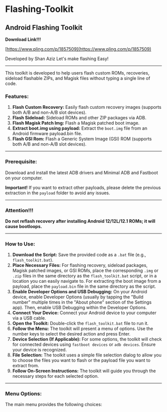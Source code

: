 # Flashing-Toolkit

## Android Flashing Toolkit

**Download Link!!!**

[https://www.pling.com/p/1857509](https://www.pling.com/p/1857509)

Developed by Shan Aziz
Let's make flashing Easy!

---

This toolkit is developed to help users flash custom ROMs, recoveries, sideload flashable ZIPs, and Magisk files without typing a single line of code.

### Features:

1.  **Flash Custom Recovery:** Easily flash custom recovery images (supports both A/B and non-A/B slot devices).
2.  **Flash Sideload:** Sideload ROMs and other ZIP packages via ADB.
3.  **Flash Magisk Patch Img:** Flash a Magisk patched boot image.
4.  **Extract boot.img using payload:** Extract the `boot.img` file from an Android firmware payload.bin file.
5.  **Flash GSI Rom:** Flash a Generic System Image (GSI) ROM (supports both A/B and non-A/B slot devices).

---

### Prerequisite:

Download and install the latest ADB drivers and Minimal ADB and Fastboot on your computer.

**Important!** If you want to extract other payloads, please delete the previous extraction in the `payload` folder to avoid any issues.

---

### Attention!!!

**Do not reflash recovery after installing Android 12/12L/12.1 ROMs; it will cause bootloops.**

---

### How to Use:

1.  **Download the Script:** Save the provided code as a `.bat` file (e.g., `flash_toolkit.bat`).
2.  **Place Necessary Files:** For flashing recovery, sideload packages, Magisk patched images, or GSI ROMs, place the corresponding `.img` or `.zip` files in the same directory as the `flash_toolkit.bat` script, or in a location you can easily navigate to. For extracting the boot image from a payload, place the `payload.bin` file in the same directory as the script.
3.  **Enable Developer Options and USB Debugging:** On your Android device, enable Developer Options (usually by tapping the "Build number" multiple times in the "About phone" section of the Settings app). Then, enable USB Debugging within the Developer Options.
4.  **Connect Your Device:** Connect your Android device to your computer via a USB cable.
5.  **Open the Toolkit:** Double-click the `flash_toolkit.bat` file to run it.
6.  **Follow the Menu:** The toolkit will present a menu of options. Use the number keys to select the desired action and press Enter.
7.  **Device Selection (If Applicable):** For some options, the toolkit will check for connected devices using `fastboot devices` or `adb devices`. Ensure your device is recognized.
8.  **File Selection:** The toolkit uses a simple file selection dialog to allow you to choose the files you want to flash or the payload file you want to extract from.
9.  **Follow On-Screen Instructions:** The toolkit will guide you through the necessary steps for each selected option.

---

### Menu Options:

The main menu provides the following choices:
